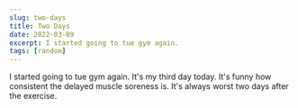 ```yaml
---
slug: two-days
title: Two Days
date: 2022-03-09
excerpt: I started going to tue gym again.
tags: [random]
---
```


I started going to tue gym again. It's my third day today. It's funny how consistent the delayed muscle soreness is. It's always worst two days after the exercise.
